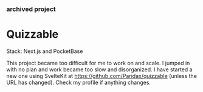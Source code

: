 ### **archived project**

# Quizzable

Stack: Next.js and PocketBase

This project became too difficult for me to work on and scale. I jumped in with no plan and work became too slow and disorganized. I have started a new one using SvelteKit at https://github.com/Paridax/quizzable (unless the URL has changed). Check my profile if anything changes.
